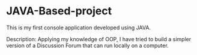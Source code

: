 # JAVA-Based-project
This is my first console application developed using JAVA.

Description:
Applying my knowledge of OOP, I have tried  to build a simpler version of a Discussion Forum  that can run locally on a computer.
